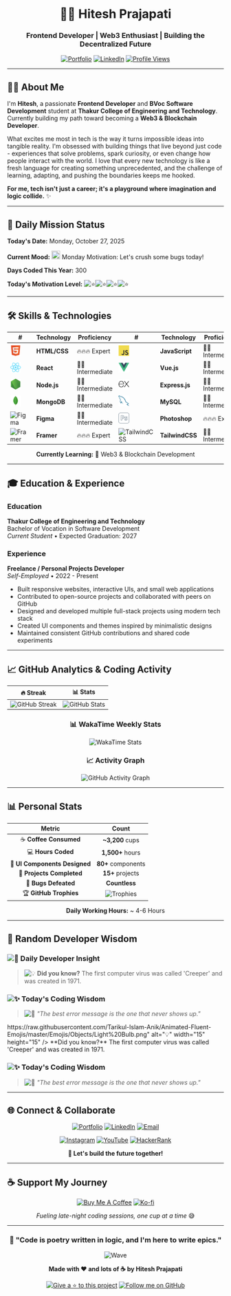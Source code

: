 <div align="center">

# 👨‍💻 Hitesh Prajapati

### Frontend Developer | Web3 Enthusiast | Building the Decentralized Future

[![Portfolio](https://img.shields.io/badge/Portfolio-Visit-00d9ff?style=for-the-badge&logo=firefox&logoColor=white)](https://levenine.vercel.app/)
[![LinkedIn](https://img.shields.io/badge/LinkedIn-Connect-0077B5?style=for-the-badge&logo=linkedin&logoColor=white)](http://linkedin.com/in/autistickyrios/)
[![Profile Views](https://komarev.com/ghpvc/?username=autistickyrios&label=Profile%20Views&color=00d9ff&style=for-the-badge)](https://github.com/autistickyrios)

</div>

---

## 👨‍💻 About Me

I'm **Hitesh**, a passionate **Frontend Developer** and **BVoc Software Development** student at **Thakur College of Engineering and Technology**. Currently building my path toward becoming a **Web3 & Blockchain Developer**.

What excites me most in tech is the way it turns impossible ideas into tangible reality. I'm obsessed with building things that live beyond just code - experiences that solve problems, spark curiosity, or even change how people interact with the world. I love that every new technology is like a fresh language for creating something unprecedented, and the challenge of learning, adapting, and pushing the boundaries keeps me hooked. 

**For me, tech isn't just a career; it's a playground where imagination and logic collide.** ✨

---

## 🎯 Daily Mission Status

<!-- DAILY_UPDATE_START -->
**Today's Date:** Monday, October 27, 2025

**Current Mood:** <img src="https://raw.githubusercontent.com/Tarikul-Islam-Anik/Animated-Fluent-Emojis/master/Emojis/People%20with%20professions/Man%20Flexing%20Medium%20Skin%20Tone.png" alt="" width="20" height="20" /> Monday Motivation: Let's crush some bugs today!

**Days Coded This Year:** 300

**Today's Motivation Level:** <img src="https://raw.githubusercontent.com/Tarikul-Islam-Anik/Animated-Fluent-Emojis/master/Emojis/Travel%20and%20places/Star.png" alt="⭐" width="15" height="15" /><img src="https://raw.githubusercontent.com/Tarikul-Islam-Anik/Animated-Fluent-Emojis/master/Emojis/Travel%20and%20places/Star.png" alt="⭐" width="15" height="15" /><img src="https://raw.githubusercontent.com/Tarikul-Islam-Anik/Animated-Fluent-Emojis/master/Emojis/Travel%20and%20places/Star.png" alt="⭐" width="15" height="15" /><img src="https://raw.githubusercontent.com/Tarikul-Islam-Anik/Animated-Fluent-Emojis/master/Emojis/Travel%20and%20places/Star.png" alt="⭐" width="15" height="15" />
<!-- DAILY_UPDATE_END -->

---

## 🛠️ Skills & Technologies

<div align="center">

| # | Technology | Proficiency | # | Technology | Proficiency |
|---|---|---|---|---|---|
| <img src="https://raw.githubusercontent.com/devicons/devicon/master/icons/html5/html5-original.svg" alt="HTML5" width="25" height="25" /> | **HTML/CSS** | 🔥🔥🔥 Expert | <img src="https://raw.githubusercontent.com/devicons/devicon/master/icons/javascript/javascript-original.svg" alt="JavaScript" width="25" height="25" /> | **JavaScript** | 💪💪 Intermediate |
| <img src="https://raw.githubusercontent.com/devicons/devicon/master/icons/react/react-original.svg" alt="React" width="25" height="25" /> | **React** | 💪💪 Intermediate | <img src="https://raw.githubusercontent.com/devicons/devicon/master/icons/vuejs/vuejs-original.svg" alt="Vue" width="25" height="25" /> | **Vue.js** | 💪💪 Intermediate |
| <img src="https://raw.githubusercontent.com/devicons/devicon/master/icons/nodejs/nodejs-original.svg" alt="Node.js" width="25" height="25" /> | **Node.js** | 💪💪 Intermediate | <img src="https://raw.githubusercontent.com/devicons/devicon/master/icons/express/express-original.svg" alt="Express.js" width="25" height="25" /> | **Express.js** | 💪💪 Intermediate |
| <img src="https://raw.githubusercontent.com/devicons/devicon/master/icons/mongodb/mongodb-original.svg" alt="MongoDB" width="25" height="25" /> | **MongoDB** | 💪💪 Intermediate | <img src="https://raw.githubusercontent.com/devicons/devicon/master/icons/mysql/mysql-original.svg" alt="MySQL" width="25" height="25" /> | **MySQL** | 💪💪 Intermediate |
| <img src="https://www.vectorlogo.zone/logos/figma/figma-icon.svg" alt="Figma" width="25" height="25" /> | **Figma** | 💪💪 Intermediate | <img src="https://raw.githubusercontent.com/devicons/devicon/master/icons/photoshop/photoshop-line.svg" alt="Photoshop" width="25" height="25" /> | **Photoshop** | 🔥🔥🔥 Expert |
| <img src="https://www.vectorlogo.zone/logos/framer/framer-icon.svg" alt="Framer" width="25" height="25" /> | **Framer** | 🔥🔥🔥 Expert | <img src="https://www.vectorlogo.zone/logos/tailwindcss/tailwindcss-icon.svg" alt="TailwindCSS" width="25" height="25" /> | **TailwindCSS** | 💪💪 Intermediate |

**Currently Learning:** 🔗 Web3 & Blockchain Development

</div>

---

## 🎓 Education & Experience

### **Education**
**Thakur College of Engineering and Technology**  
Bachelor of Vocation in Software Development  
*Current Student* • Expected Graduation: 2027

### **Experience**
**Freelance / Personal Projects Developer**  
*Self-Employed* • 2022 - Present
- Built responsive websites, interactive UIs, and small web applications
- Contributed to open-source projects and collaborated with peers on GitHub
- Designed and developed multiple full-stack projects using modern tech stack
- Created UI components and themes inspired by minimalistic designs
- Maintained consistent GitHub contributions and shared code experiments

---

## 📈 GitHub Analytics & Coding Activity

<div align="center">

| 🔥 **Streak** | 📊 **Stats** |
|:---:|:---:|
| ![GitHub Streak](https://streak-stats.demolab.com/?user=autistickyrios&theme=tokyonight_duo&hide_border=true&fire=00d9ff&ring=ff6b6b&currStreakLabel=00d9ff) | ![GitHub Stats](https://github-readme-stats.vercel.app/api?username=autistickyrios&show_icons=true&theme=tokyonight&hide_border=true&title_color=00d9ff&icon_color=ff6b6b&text_color=ffffff&bg_color=0d1117) |

### 📊 WakaTime Weekly Stats
![WakaTime Stats](https://github-readme-stats.vercel.app/api/wakatime?username=autistickyrios&theme=tokyonight&hide_border=true&title_color=00d9ff&text_color=ffffff&bg_color=0d1117)

### 📈 Activity Graph
![GitHub Activity Graph](https://github-readme-activity-graph.vercel.app/graph?username=autistickyrios&theme=tokyo-night&hide_border=true&bg_color=0d1117&color=00d9ff&line=ff6b6b&point=ffffff)

</div>

---

## 📊 Personal Stats

<div align="center">

| Metric | Count |
|:---:|:---:|
| ☕ **Coffee Consumed** | **~3,200** cups |
| 💻 **Hours Coded** | **1,500+** hours |
| 🎨 **UI Components Designed** | **80+** components |
| 🚀 **Projects Completed** | **15+** projects |
| 🐛 **Bugs Defeated** | **Countless** |
| 🏆 **GitHub Trophies** | ![Trophies](https://github-profile-trophy.vercel.app/?username=autistickyrios&theme=discord&no-frame=true&no-bg=true&margin-w=4&row=1&column=6) |

**Daily Working Hours:** ~ 4-6 Hours

</div>

---

## 🎲 Random Developer Wisdom

<!-- RANDOM_FACT_START -->
### <img src="https://raw.githubusercontent.com/Tarikul-Islam-Anik/Animated-Fluent-Emojis/master/Emojis/Activities/Direct%20Hit.png" alt="🎯" width="20" height="20" /> Daily Developer Insight
> <img src="https://raw.githubusercontent.com/Tarikul-Islam-Anik/Animated-Fluent-Emojis/master/Emojis/Objects/Light%20Bulb.png" alt="💡" width="15" height="15" /> **Did you know?** The first computer virus was called 'Creeper' and was created in 1971.

### <img src="https://raw.githubusercontent.com/Tarikul-Islam-Anik/Animated-Fluent-Emojis/master/Emojis/Travel%20and%20places/Sparkles.png" alt="✨" width="20" height="20" /> Today's Coding Wisdom
> <img src="https://raw.githubusercontent.com/Tarikul-Islam-Anik/Animated-Fluent-Emojis/master/Emojis/People/Brain.png" alt="🧠" width="15" height="15" /> *"The best error message is the one that never shows up."*
<!-- RANDOM_FACT_END -->https://raw.githubusercontent.com/Tarikul-Islam-Anik/Animated-Fluent-Emojis/master/Emojis/Objects/Light%20Bulb.png" alt="💡" width="15" height="15" /> **Did you know?** The first computer virus was called 'Creeper' and was created in 1971.

### <img src="https://raw.githubusercontent.com/Tarikul-Islam-Anik/Animated-Fluent-Emojis/master/Emojis/Travel%20and%20places/Sparkles.png" alt="✨" width="20" height="20" /> Today's Coding Wisdom
> <img src="https://raw.githubusercontent.com/Tarikul-Islam-Anik/Animated-Fluent-Emojis/master/Emojis/People/Brain.png" alt="🧠" width="15" height="15" /> *"The best error message is the one that never shows up."*
<!-- RANDOM_FACT_END -->

---

## 🌐 Connect & Collaborate

<div align="center">

[![Portfolio](https://img.shields.io/badge/Portfolio-Visit-FF5722?style=for-the-badge&logo=firefox&logoColor=white)](https://levenine.vercel.app/)
[![LinkedIn](https://img.shields.io/badge/LinkedIn-Connect-0077B5?style=for-the-badge&logo=linkedin&logoColor=white)](http://linkedin.com/in/autistickyrios/)
[![Email](https://img.shields.io/badge/Email-Contact-D14836?style=for-the-badge&logo=gmail&logoColor=white)](mailto:autistickyrios@gmail.com)

[![Instagram](https://img.shields.io/badge/Instagram-Follow-E4405F?style=for-the-badge&logo=instagram&logoColor=white)](https://www.instagram.com/detraquez)
[![YouTube](https://img.shields.io/badge/YouTube-Subscribe-FF0000?style=for-the-badge&logo=youtube&logoColor=white)](https://www.youtube.com/@LEVENINE)
[![HackerRank](https://img.shields.io/badge/HackerRank-Solve-2EC866?style=for-the-badge&logo=hackerrank&logoColor=white)](https://www.hackerrank.com/profile/autistickyrios)

**💬 Let's build the future together!**

</div>

---

## ☕ Support My Journey

<div align="center">

[![Buy Me A Coffee](https://img.shields.io/badge/Buy_Me_A_Coffee-FFDD00?style=for-the-badge&logo=buy-me-a-coffee&logoColor=black)](https://buymeacoffee.com/autistickyrios)
[![Ko-fi](https://img.shields.io/badge/Ko--fi-F16061?style=for-the-badge&logo=ko-fi&logoColor=white)](https://ko-fi.com/autistickyrios)

*Fueling late-night coding sessions, one cup at a time* 😅

</div>

---

<div align="center">

### 🌟 **"Code is poetry written in logic, and I'm here to write epics."**

![Wave](https://raw.githubusercontent.com/mayhemantt/mayhemantt/Update/svg/Bottom.svg)

**Made with ❤️ and lots of ☕ by Hitesh Prajapati**

[![Give a ⭐ to this project](https://img.shields.io/badge/Give%20a%20%E2%AD%90%20to%20this%20project-black?style=for-the-badge)](https://github.com/autistickyrios/autistickyrios)
[![Follow me on GitHub](https://img.shields.io/badge/Follow%20me%20on%20GitHub-00d9ff?style=for-the-badge&logo=github)](https://github.com/autistickyrios)

</div>
